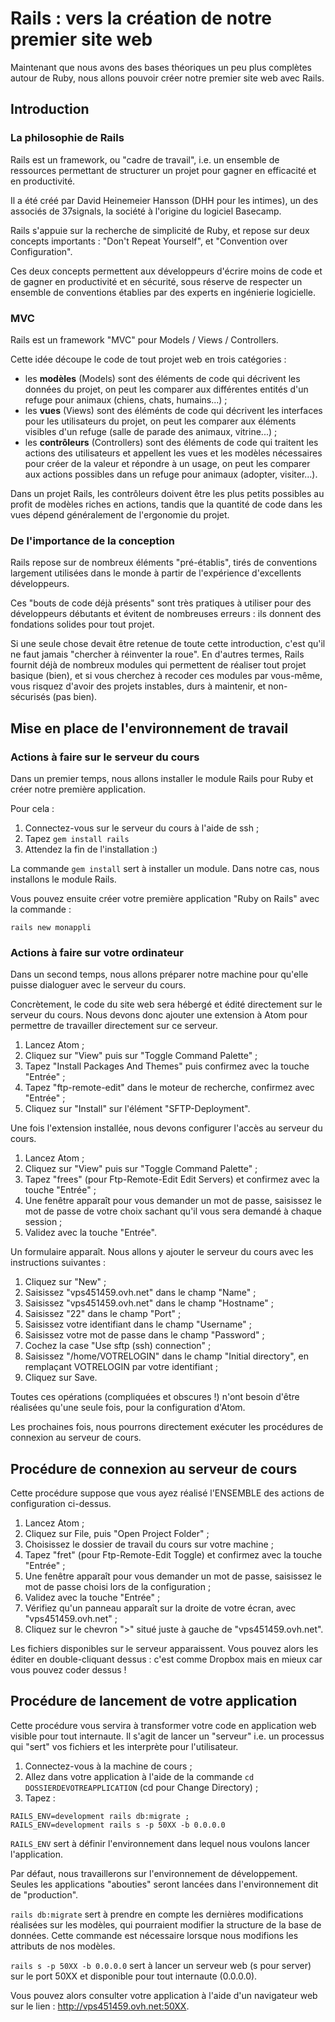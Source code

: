 # Rails : vers la création de notre premier site web

Maintenant que nous avons des bases théoriques un peu plus complètes autour de Ruby, nous allons pouvoir créer notre premier site web avec Rails.

## Introduction

### La philosophie de Rails

Rails est un framework, ou "cadre de travail", i.e. un ensemble de ressources permettant de structurer un projet pour gagner en efficacité et en productivité.

Il a été créé par David Heinemeier Hansson (DHH pour les intimes), un des associés de 37signals, la société à l'origine du logiciel Basecamp.

Rails s'appuie sur la recherche de simplicité de Ruby, et repose sur deux concepts importants : "Don't Repeat Yourself", et "Convention over Configuration".

Ces deux concepts permettent aux développeurs d'écrire moins de code et de gagner en productivité et en sécurité, sous réserve de respecter un ensemble de conventions établies par des experts en ingénierie logicielle.

### MVC

Rails est un framework "MVC" pour Models / Views / Controllers.

Cette idée découpe le code de tout projet web en trois catégories :

- les **modèles** (Models) sont des éléments de code qui décrivent les données du projet, on peut les comparer aux différentes entités d'un refuge pour animaux (chiens, chats, humains...) ;
- les **vues** (Views) sont des éléménts de code qui décrivent les interfaces pour les utilisateurs du projet, on peut les comparer aux éléments visibles d'un refuge (salle de parade des animaux, vitrine...) ;
- les **contrôleurs** (Controllers) sont des éléments de code qui traitent les actions des utilisateurs et appellent les vues et les modèles nécessaires pour créer de la valeur et répondre à un usage, on peut les comparer aux actions possibles dans un refuge pour animaux (adopter, visiter...).

Dans un projet Rails, les contrôleurs doivent être les plus petits possibles au profit de modèles riches en actions, tandis que la quantité de code dans les vues dépend généralement de l'ergonomie du projet.

### De l'importance de la conception

Rails repose sur de nombreux éléments "pré-établis", tirés de conventions largement utilisées dans le monde à partir de l'expérience d'excellents développeurs.

Ces "bouts de code déjà présents" sont très pratiques à utiliser pour des développeurs débutants et évitent de nombreuses erreurs : ils donnent des fondations solides pour tout projet.

Si une seule chose devait être retenue de toute cette introduction, c'est qu'il ne faut jamais "chercher à réinventer la roue". En d'autres termes, Rails fournit déjà de nombreux modules qui permettent de réaliser tout projet basique (bien), et si vous cherchez à recoder ces modules par vous-même, vous risquez d'avoir des projets instables, durs à maintenir, et non-sécurisés (pas bien).

## Mise en place de l'environnement de travail

### Actions à faire sur le serveur du cours

Dans un premier temps, nous allons installer le module Rails pour Ruby et créer notre première application.

Pour cela :

1. Connectez-vous sur le serveur du cours à l'aide de ssh ;
2. Tapez ```gem install rails```
3. Attendez la fin de l'installation :)

La commande `gem install` sert à installer un module. Dans notre cas, nous installons le module Rails.

Vous pouvez ensuite créer votre première application "Ruby on Rails" avec la commande :

```rails new monappli```

### Actions à faire sur votre ordinateur

Dans un second temps, nous allons préparer notre machine pour qu'elle puisse dialoguer avec le serveur du cours.

Concrètement, le code du site web sera hébergé et édité directement sur le serveur du cours. Nous devons donc ajouter une extension à Atom pour permettre de travailler directement sur ce serveur.

1. Lancez Atom ;
2. Cliquez sur "View" puis sur "Toggle Command Palette" ;
3. Tapez "Install Packages And Themes" puis confirmez avec la touche "Entrée" ;
4. Tapez "ftp-remote-edit" dans le moteur de recherche, confirmez avec "Entrée" ;
5. Cliquez sur "Install" sur l'élément "SFTP-Deployment".

Une fois l'extension installée, nous devons configurer l'accès au serveur du cours.

1. Lancez Atom ;
2. Cliquez sur "View" puis sur "Toggle Command Palette" ;
3. Tapez "frees" (pour Ftp-Remote-Edit Edit Servers) et confirmez avec la touche "Entrée" ;
4. Une fenêtre apparaît pour vous demander un mot de passe, saisissez le mot de passe de votre choix sachant qu'il vous sera demandé à chaque session ;
5. Validez avec la touche "Entrée".

Un formulaire apparaît. Nous allons y ajouter le serveur du cours avec les instructions suivantes :

1. Cliquez sur "New" ;
2. Saisissez "vps451459.ovh.net" dans le champ "Name" ;
3. Saisissez "vps451459.ovh.net" dans le champ "Hostname" ;
4. Saisissez "22" dans le champ "Port" ;
5. Saisissez votre identifiant dans le champ "Username" ;
6. Saisissez votre mot de passe dans le champ "Password" ;
7. Cochez la case "Use sftp (ssh) connection" ;
8. Saisissez "/home/VOTRELOGIN" dans le champ "Initial directory", en remplaçant VOTRELOGIN par votre identifiant ;
9. Cliquez sur Save.

Toutes ces opérations (compliquées et obscures !) n'ont besoin d'être réalisées qu'une seule fois, pour la configuration d'Atom.

Les prochaines fois, nous pourrons directement exécuter les procédures de connexion au serveur de cours.

## Procédure de connexion au serveur de cours

Cette procédure suppose que vous ayez réalisé l'ENSEMBLE des actions de configuration ci-dessus.

1. Lancez Atom ;
2. Cliquez sur File, puis "Open Project Folder" ;
3. Choisissez le dossier de travail du cours sur votre machine ;
3. Tapez "fret" (pour Ftp-Remote-Edit Toggle) et confirmez avec la touche "Entrée" ;
4. Une fenêtre apparaît pour vous demander un mot de passe, saisissez le mot de passe choisi lors de la configuration ;
5. Validez avec la touche "Entrée" ;
6. Vérifiez qu'un panneau apparaît sur la droite de votre écran, avec "vps451459.ovh.net" ;
7. Cliquez sur le chevron ">" situé juste à gauche de "vps451459.ovh.net".

Les fichiers disponibles sur le serveur apparaissent. Vous pouvez alors les éditer en double-cliquant dessus : c'est comme Dropbox mais en mieux car vous pouvez coder dessus !

## Procédure de lancement de votre application

Cette procédure vous servira à transformer votre code en application web visible pour tout internaute. Il s'agit de lancer un "serveur" i.e. un processus qui "sert" vos fichiers et les interprète pour l'utilisateur.

1. Connectez-vous à la machine de cours ;
2. Allez dans votre application à l'aide de la commande ```cd DOSSIERDEVOTREAPPLICATION``` (cd pour Change Directory) ;
3. Tapez :
```
RAILS_ENV=development rails db:migrate ;
RAILS_ENV=development rails s -p 50XX -b 0.0.0.0
```

`RAILS_ENV` sert à définir l'environnement dans lequel nous voulons lancer l'application.

Par défaut, nous travaillerons sur l'environnement de développement. Seules les applications "abouties" seront lancées dans l'environnement dit de "production".

`rails db:migrate` sert à prendre en compte les dernières modifications réalisées sur les modèles, qui pourraient modifier la structure de la base de données.
Cette commande est nécessaire lorsque nous modifions les attributs de nos modèles.

`rails s -p 50XX -b 0.0.0.0` sert à lancer un serveur web (s pour server) sur le port 50XX et disponible pour tout internaute (0.0.0.0).

Vous pouvez alors consulter votre application à l'aide d'un navigateur web sur le lien : http://vps451459.ovh.net:50XX.